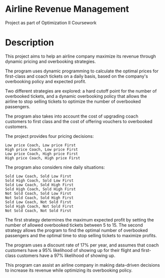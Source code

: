 # Airline Revenue Management

Project as part of Optimization II Coursework

# Description

This project aims to help an airline company maximize its revenue through dynamic pricing and overbooking strategies.

The program uses dynamic programming to calculate the optimal prices for first-class and coach tickets on a daily basis, based on the company's overbooking policy and expected profit.

Two different strategies are explored: a hard cutoff point for the number of overbooked tickets, and a dynamic overbooking policy that allows the airline to stop selling tickets to optimize the number of overbooked passengers.

The program also takes into account the cost of upgrading coach customers to first class and the cost of offering vouchers to overbooked customers.

The project provides four pricing decisions:

    Low price Coach, Low price First
    High price Coach, Low price First
    Low price Coach, High price First
    High price Coach, High price First

The program also considers nine daily situations:

    Sold Low Coach, Sold Low First
    Sold High Coach, Sold Low First
    Sold Low Coach, Sold High First
    Sold High Coach, Sold High First
    Not Sold Coach, Sold Low First
    Not Sold Coach, Sold High First
    Sold Low Coach, Not Sold First
    Sold High Coach, Not Sold First
    Not Sold Coach, Not Sold First

The first strategy determines the maximum expected profit by setting the number of allowed overbooked tickets between 5 to 15. The second strategy allows the program to find the optimal number of overbooked passengers and the optimal time to stop selling tickets to maximize profits.

The program uses a discount rate of 17% per year, and assumes that coach customers have a 95% likelihood of showing up for their flight and first-class customers have a 97% likelihood of showing up.

This program can assist an airline company in making data-driven decisions to increase its revenue while optimizing its overbooking policy.
